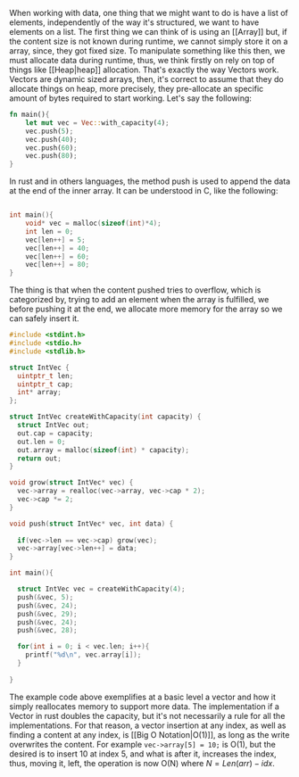 When working with data, one thing that we might want to do is have a list of elements, independently of the way it's structured, we want to have elements on a list. The first thing we can think of is using an [[Array]] but, if the content size is not known during runtime, we cannot simply store it on a array, since, they got fixed size.
To manipulate something like this then, we must allocate data during runtime, thus, we think firstly on rely on top of things like [[Heap|heap]] allocation. That's exactly the way Vectors work.
Vectors are dynamic sized arrays, then, it's correct to assume that they do allocate things on heap, more precisely, they pre-allocate an specific amount of bytes required to start working.
Let's say the following: 
```rust
fn main(){
	let mut vec = Vec::with_capacity(4);
	vec.push(5);
	vec.push(40);
	vec.push(60);
	vec.push(80);	
}
``` 

In rust and in others languages, the method push is used to append the data at the end of the inner array. It can be understood in C, like the following:
```c

int main(){
	void* vec = malloc(sizeof(int)*4);
	int len = 0;
	vec[len++] = 5;
	vec[len++] = 40;
	vec[len++] = 60;
	vec[len++] = 80;
}

```
The thing is that when the content pushed tries to overflow, which is categorized by, trying to add an element when the array is fulfilled, we before pushing it at the end, we allocate more memory for the array so we can safely insert it.
```c
#include <stdint.h>
#include <stdio.h>
#include <stdlib.h>

struct IntVec {
  uintptr_t len;
  uintptr_t cap;
  int* array;
};

struct IntVec createWithCapacity(int capacity) {
  struct IntVec out;
  out.cap = capacity;
  out.len = 0;
  out.array = malloc(sizeof(int) * capacity);
  return out;
}

void grow(struct IntVec* vec) {
  vec->array = realloc(vec->array, vec->cap * 2);
  vec->cap *= 2;
}

void push(struct IntVec* vec, int data) {
  
  if(vec->len == vec->cap) grow(vec);
  vec->array[vec->len++] = data;
}

int main(){

  struct IntVec vec = createWithCapacity(4);
  push(&vec, 5);
  push(&vec, 24);
  push(&vec, 29);
  push(&vec, 24);
  push(&vec, 28);

  for(int i = 0; i < vec.len; i++){
    printf("%d\n", vec.array[i]);
  }
  
}
```

The example code above exemplifies at a basic level a vector and how it simply reallocates memory to support more data. The implementation if a Vector in rust doubles the capacity, but it's not necessarily a rule for all the implementations. For that reason, a vector insertion at any index, as well as finding a content at any index, is [[Big O Notation|O(1)]], as long as the write overwrites the content.
For example `vec->array[5] = 10;` is O(1), but the desired is to insert 10 at index 5, and what is after it, increases the index, thus, moving it, left, the operation is now O(N) where $N = Len(arr) - idx$. 